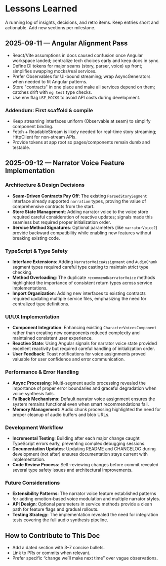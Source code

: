 # Lessons Learned

A running log of insights, decisions, and retro items. Keep entries short and actionable. Add new sections per milestone.

## 2025-09-11 — Angular Alignment Pass
- React/Vite assumptions in docs caused confusion once Angular workspace landed; centralize tech choices early and keep docs in sync.
- Define DI tokens for major seams (story, parser, voice) up front; simplifies swapping mocks/real services.
- Prefer Observables for UI-bound streaming; wrap AsyncGenerators when needed to fit Angular patterns.
- Store "contracts" in one place and make all services depend on them; catches drift with `ng test` type checks.
- Use env flag `USE_MOCKS` to avoid API costs during development.

### Addendum: First scaffold & compile
- Keep streaming interfaces uniform (Observable at seam) to simplify component binding.
- Fetch + ReadableStream is likely needed for real-time story streaming; HttpClient for non-stream APIs.
- Provide tokens at app root so pages/components remain dumb and testable.

## 2025-09-12 — Narrator Voice Feature Implementation

### Architecture & Design Decisions
- **Seam-Driven Contracts Pay Off**: The existing `ParsedStorySegment` interface already supported `narration` types, proving the value of comprehensive contracts from the start.
- **Store State Management**: Adding narrator voice to the voice store required careful consideration of reactive updates; signals made this seamless but required proper initialization order.
- **Service Method Signatures**: Optional parameters (like `narratorVoice?`) provide backward compatibility while enabling new features without breaking existing code.

### TypeScript & Type Safety
- **Interface Extensions**: Adding `NarratorVoiceAssignment` and `AudioChunk` segment types required careful type casting to maintain strict type checking.
- **Method Overloading**: The duplicate `recommendNarratorVoice` methods highlighted the importance of consistent return types across service implementations.
- **Import Organization**: Adding new interfaces to existing contracts required updating multiple service files, emphasizing the need for centralized type definitions.

### UI/UX Implementation
- **Component Integration**: Enhancing existing `CharacterVoicesComponent` rather than creating new components reduced complexity and maintained consistent user experience.
- **Reactive State**: Using Angular signals for narrator voice state provided excellent reactivity but required careful handling of initialization order.
- **User Feedback**: Toast notifications for voice assignments proved valuable for user confidence and error communication.

### Performance & Error Handling
- **Async Processing**: Multi-segment audio processing revealed the importance of proper error boundaries and graceful degradation when voice synthesis fails.
- **Fallback Mechanisms**: Default narrator voice assignment ensures the system remains functional even when smart recommendations fail.
- **Memory Management**: Audio chunk processing highlighted the need for proper cleanup of audio buffers and blob URLs.

### Development Workflow
- **Incremental Testing**: Building after each major change caught TypeScript errors early, preventing complex debugging sessions.
- **Documentation Updates**: Updating README and CHANGELOG during development (not after) ensures documentation stays current with implementation.
- **Code Review Process**: Self-reviewing changes before commit revealed several type safety issues and architectural improvements.

### Future Considerations
- **Extensibility Patterns**: The narrator voice feature established patterns for adding emotion-based voice modulation and multiple narrator styles.
- **API Design**: Optional parameters in service methods provide a clean path for feature flags and gradual rollouts.
- **Testing Strategy**: The implementation revealed the need for integration tests covering the full audio synthesis pipeline.

## How to Contribute to This Doc
- Add a dated section with 3–7 concise bullets.
- Link to PRs or commits when relevant.
- Prefer specific “change we’ll make next time” over vague observations.
